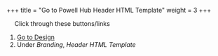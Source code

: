 +++
title = "Go to Powell Hub Header HTML Template"
weight = 3
+++

&emsp; Click through these buttons/links

1. [Go to Design](./to_hub_design.md)
2. Under *Branding*, *Header HTML Template*
